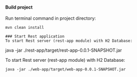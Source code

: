 #### Build project
Run terminal command in project directory:
```
mvn clean install

### Start Rest application
To start Rest server (rest-app module) with H2 Database:
```
java -jar ./rest-app/target/rest-app-0.0.1-SNAPSHOT.jar


To start Rest server (rest-app module) with H2 Database:
```
java -jar ./web-app/target/web-app-0.0.1-SNAPSHOT.jar

